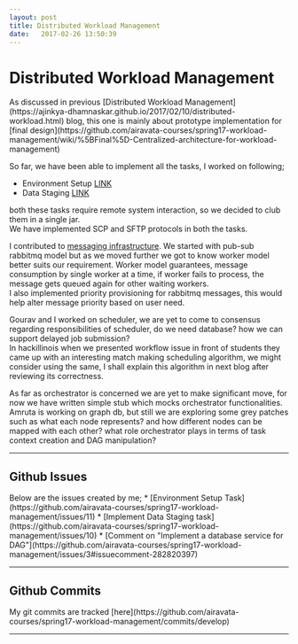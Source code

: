 ```yaml
---
layout: post
title: Distributed Workload Management  
date:   2017-02-26 13:50:39
---
```

<h1>Distributed Workload Management</h1>
As discussed in previous [Distributed Workload Management](https://ajinkya-dhamnaskar.github.io/2017/02/10/distributed-workload.html)
blog, this one is mainly about prototype implementation for [final design](https://github.com/airavata-courses/spring17-workload-management/wiki/%5BFinal%5D-Centralized-architecture-for-workload-management)   

So far, we have been able to implement all the tasks, I worked on following;
* Environment Setup [LINK](https://github.com/airavata-courses/spring17-workload-management/tree/develop/workers/DataStaging)
* Data Staging [LINK](https://github.com/airavata-courses/spring17-workload-management/tree/develop/workers/DataStaging)   

both these tasks require remote system interaction, so we decided to club them in a single jar.   
We have implemented SCP and SFTP protocols in both the tasks. 

I contributed to [messaging infrastructure](https://github.com/airavata-courses/spring17-workload-management/tree/develop/Messaging).
We started with pub-sub rabbitmq model but as we moved further we got to know worker model better suits our requirement. Worker model guarantees,
message consumption by single worker at a time, if worker fails to process, the message gets queued again for other waiting workers.    
I also implemented priority provisioning for rabbitmq messages, this would help alter message priority based on user need. 

Gourav and I worked on scheduler, we are yet to come to consensus regarding responsibilities of scheduler, do we need database? how we can support delayed job submission?   
In hackillinois when we presented workflow issue in front of students they came up with an interesting match making scheduling algorithm, we might consider using the same, 
I shall explain this algorithm in next blog after reviewing its correctness.    

As far as orchestrator is concerned we are yet to make significant move, for now we have written simple stub which mocks orchestrator functionalities.
Amruta is working on graph db, but still we are exploring some grey patches such as what each node represents? and how different nodes can be mapped with each other?
what role orchestrator plays in terms of task context creation and DAG manipulation? 

<hr />

<h2>Github Issues</h2>
Below are the issues created by me;
* [Environment Setup Task](https://github.com/airavata-courses/spring17-workload-management/issues/11)
* [Implement Data Staging task](https://github.com/airavata-courses/spring17-workload-management/issues/10)
* [Comment on "Implement a database service for DAG"](https://github.com/airavata-courses/spring17-workload-management/issues/3#issuecomment-282820397)

<hr /> 

<h2>Github Commits</h2>
My git commits are tracked [here](https://github.com/airavata-courses/spring17-workload-management/commits/develop)
<hr />

